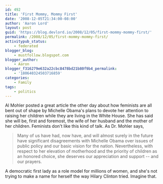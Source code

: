 ```yaml
---
id: 492
title: 'First Mommy, Mommy First'
date: '2008-12-05T21:34:00-08:00'
author: 'Aaron Lord'
layout: post
guid: 'https://blog.devlord.io/2008/12/05/first-mommy-mommy-first/'
permalink: /2008/12/05/first-mommy-mommy-first/
activitypub_status:
    - federated
blogger_blog:
    - mustfollow.blogspot.com
blogger_author:
    - Aaron
blogger_f316279e632a22cbc8478bd21b80f9b4_permalink:
    - '180640324503716859'
categories:
    - Family
tags:
    - politics
---
```


Al Mohler posted a great article the other day about how feminists are all bent out of shape by Michelle Obama's plans to devote her attention to raising her children while they are living in the White House. She has said she will be, first and foremost, the wife of her husband and the mother of her children. Feminists don't like this kind of talk. As Dr. Mohler says,

> Many of us have had, now have, and will almost surely in the future have significant disagreements with Michelle Obama over issues of public policy and our basic vision for the nation.  Nevertheless, with respect to her elevation of motherhood and the priority of children as an honored choice, she deserves our appreciation and support -- and our prayers.

A democratic first lady as a role model for millions of women, and she's not trying to make a name for herself the way Hilary Clinton tried. Imagine that.